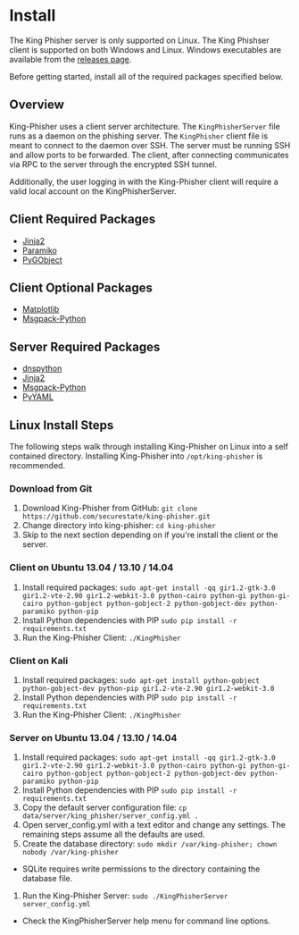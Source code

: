 # Install
The King Phisher server is only supported on Linux.  The King Phishser client is supported on both Windows and Linux. Windows executables are available from the [releases page](https://github.com/securestate/king-phisher/releases).

Before getting started, install all of the required packages specified below.

## Overview
King-Phisher uses a client server architecture.  The ```KingPhisherServer``` file runs as a daemon on the phishing server.  The ```KingPhisher``` client file is meant to connect to the daemon over SSH. The server must be running SSH and allow ports to be forwarded. The client, after connecting communicates via RPC to the server through the encrypted SSH tunnel.

Additionally, the user logging in with the King-Phisher client will require a valid local account on the KingPhisherServer.

## Client Required Packages
* [Jinja2](http://jinja.pocoo.org/)
* [Paramiko](https://github.com/paramiko/paramiko)
* [PyGObject](https://wiki.gnome.org/PyGObject)

## Client Optional Packages
* [Matplotlib](http://matplotlib.org/)
* [Msgpack-Python](https://github.com/msgpack/msgpack-python)

## Server Required Packages
* [dnspython](http://www.dnspython.org/)
* [Jinja2](http://jinja.pocoo.org/)
* [Msgpack-Python](https://github.com/msgpack/msgpack-python)
* [PyYAML](http://pyyaml.org/)

## Linux Install Steps
The following steps walk through installing King-Phisher on Linux into a
self contained directory. Installing King-Phisher into ```/opt/king-phisher```
is recommended.

### Download from Git
1. Download King-Phisher from GitHub: ```git clone https://github.com/securestate/king-phisher.git```
1. Change directory into king-phisher: ```cd king-phisher```
1. Skip to the next section depending on if you're install the client or the server.

### Client on Ubuntu 13.04 / 13.10 / 14.04
1. Install required packages: ```sudo apt-get install -qq gir1.2-gtk-3.0 gir1.2-vte-2.90 gir1.2-webkit-3.0 python-cairo python-gi python-gi-cairo python-gobject python-gobject-2 python-gobject-dev python-paramiko python-pip```
1. Install Python dependencies with PIP ```sudo pip install -r requirements.txt```
1. Run the King-Phisher Client: ```./KingPhisher```

### Client on Kali
1. Install required packages: ```sudo apt-get install python-gobject python-gobject-dev python-pip gir1.2-vte-2.90 gir1.2-webkit-3.0```
1. Install Python dependencies with PIP ```sudo pip install -r requirements.txt```
1. Run the King-Phisher Client: ```./KingPhisher```

### Server on Ubuntu 13.04 / 13.10 / 14.04
1. Install required packages: ```sudo apt-get install -qq gir1.2-gtk-3.0 gir1.2-vte-2.90 gir1.2-webkit-3.0 python-cairo python-gi python-gi-cairo python-gobject python-gobject-2 python-gobject-dev python-paramiko python-pip```
1. Install Python dependencies with PIP ```sudo pip install -r requirements.txt```
1. Copy the default server configuration file: ```cp data/server/king_phisher/server_config.yml .```
1. Open server_config.yml with a text editor and change any settings. The remaining steps assume all the defaults are used.
1. Create the database directory: ```sudo mkdir /var/king-phisher; chown nobody /var/king-phisher```
 * SQLite requires write permissions to the directory containing the database file.
1. Run the King-Phisher Server: ```sudo ./KingPhisherServer server_config.yml```
 * Check the KingPhisherServer help menu for command line options.
